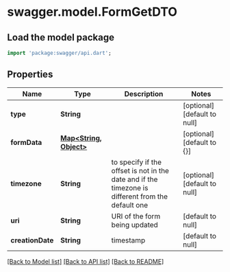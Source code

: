 # swagger.model.FormGetDTO

## Load the model package
```dart
import 'package:swagger/api.dart';
```

## Properties
Name | Type | Description | Notes
------------ | ------------- | ------------- | -------------
**type** | **String** |  | [optional] [default to null]
**formData** | [**Map&lt;String, Object&gt;**](Object.md) |  | [optional] [default to {}]
**timezone** | **String** | to specify if the offset is not in the date and if the timezone is different from the default one | [optional] [default to null]
**uri** | **String** | URI of the form being updated | [default to null]
**creationDate** | **String** | timestamp | [default to null]

[[Back to Model list]](../README.md#documentation-for-models) [[Back to API list]](../README.md#documentation-for-api-endpoints) [[Back to README]](../README.md)


